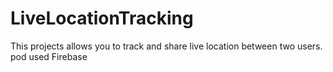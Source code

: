 # LiveLocationTracking
This projects allows you to track and share live location between two users.
pod used Firebase 

